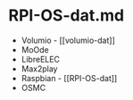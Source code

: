
# RPI-OS-dat.md

- Volumio - [[volumio-dat]]
- MoOde
- LibreELEC
- Max2play
- Raspbian - [[RPI-OS-dat]]
- OSMC
